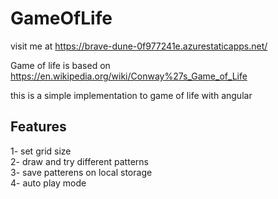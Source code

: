 # GameOfLife

visit me at https://brave-dune-0f977241e.azurestaticapps.net/

Game of life is based on https://en.wikipedia.org/wiki/Conway%27s_Game_of_Life

this is a simple implementation to game of life with angular 


## Features
1- set grid size  
2- draw and try different patterns  
3- save patterens on local storage  
4- auto play mode  

